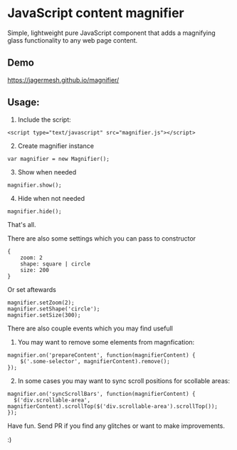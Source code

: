 # JavaScript content magnifier

Simple, lightweight pure JavaScript component that adds a magnifying glass functionality to any web page content.

## Demo

https://jagermesh.github.io/magnifier/

## Usage:

1) Include the script:

~~~
<script type="text/javascript" src="magnifier.js"></script>
~~~

2) Create magnifier instance

~~~
var magnifier = new Magnifier();
~~~

3) Show when needed

~~~
magnifier.show();
~~~

4) Hide when not needed

~~~
magnifier.hide();
~~~

That's all.

There are also some settings which you can pass to constructor

~~~
{
    zoom: 2
    shape: square | circle
    size: 200
}
~~~

Or set aftewards

~~~
magnifier.setZoom(2);
magnifier.setShape('circle');
magnifier.setSize(300);
~~~

There are also couple events which you may find usefull

1) You may want to remove some elements from magnfication:

~~~
magnifier.on('prepareContent', function(magnifierContent) {
    $('.some-selector', magnifierContent).remove();
});
~~~

2) In some cases you may want to sync scroll positions for scollable areas:

~~~
magnifier.on('syncScrollBars', function(magnifierContent) {
  $('div.scrollable-area', magnifierContent).scrollTop($('div.scrollable-area').scrollTop());
});
~~~


Have fun. Send PR if you find any glitches or want to make improvements.

:)
